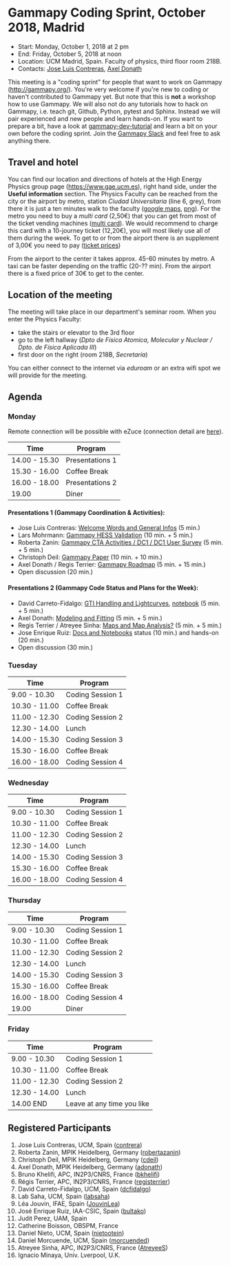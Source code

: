 
# Gammapy Coding Sprint, October 2018, Madrid

* Start: Monday, October 1, 2018 at 2 pm
* End: Friday, October 5, 2018 at noon
* Location: UCM Madrid, Spain. Faculty of physics, third floor room 218B.
* Contacts: [Jose Luis Contreras](mailto:jlcontreras@fis.ucm.es), [Axel Donath](mailto:axel.donath@mpi-hd.mpg.de)

This meeting is a "coding sprint" for people that want to work on Gammapy
(http://gammapy.org/). You're very welcome if you're new to coding or haven't
contributed to Gammapy yet. But note that this is **not** a workshop how to use
Gammapy. We will also not do any tutorials how to hack on Gammapy, i.e. teach
git, Github, Python, pytest and Sphinx. Instead we will pair experienced and new
people and learn hands-on. If you want to prepare a bit, have a look at
[gammapy-dev-tutorial](https://github.com/gammapy/gammapy-dev-tutorial) and
learn a bit on your own before the coding sprint. Join the [Gammapy Slack](https://gammapy.slack.com) and
feel free to ask anything there.

## Travel and hotel

You can find our location and directions of hotels at the High Energy Physics group page
(https://www.gae.ucm.es), right hand side, under the **Useful information** section.
The Physics Faculty can be reached from the city or the airport by metro, station *Ciudad Universitaria*
(line 6, grey), from there it is just a ten minutes walk to the faculty ([google maps](https://goo.gl/maps/9rVPPQUfAvz), [png](Google_Map.png)).
For the metro you need to buy a *multi card* (2,50€) that you can get from most of the ticket vending machines ([multi card](https://www.metromadrid.es/en/viaja_en_metro/Tarifasybilletes/Tajeta_Multi/index.html)).
We would recommend to charge this card with a 10-journey ticket (12,20€), you will most likely use all of them during the week.
To get to or from the airport there is an supplement of 3,00€ you need to pay ([ticket prices](https://www.metromadrid.es/en/viaja_en_metro/Tarifasybilletes/billetes/index.html))

From the airport to the center it takes approx. 45-60 minutes by metro.
A taxi can be faster depending on the traffic (20-?? min).
From the airport there is a fixed price of 30€ to get to the center.

## Location of the meeting

The meeting will take place in our department's seminar room. When you enter the Physics Faculty:
 - take the stairs or elevator to the 3rd floor
 - go to the left hallway (*Dpto de Física Atomica, Molecular y Nuclear / Dpto. de Física Aplicada III*)
 - first door on the right (room 218B, *Secretaría*)
 
 You can either connect to the internet via *eduroam* or an extra wifi spot we will provide for the meeting.

## Agenda

### Monday

Remote connection will be possible with eZuce (connection detail are [here](ezuce.txt)).

| Time          | Program          |
| ------------- |----------------- |
| 14.00 - 15.30 | Presentations 1  |
| 15.30 - 16.00 | Coffee Break     |
| 16.00 - 18.00 | Presentations 2  |
| 19.00         | Diner            |


#### Presentations 1 (Gammapy Coordination & Activities):

* Jose Luis Contreras: [Welcome Words and General Infos](slides/Welcome-GammaPy-Madrid.pdf) (5 min.)
* Lars Mohrmann: [Gammapy HESS Validation](slides/hess_fits.pdf) (10 min. + 5 min.)
* Roberta Zanin: [Gammapy CTA Activities / DC1 / DC1 User Survey](slides/.pdf) (5 min. + 5 min.)
* Christoph Deil: [Gammapy Paper](slides/.pdf) (10 min. + 10 min.)
* Axel Donath / Regis Terrier: [Gammapy Roadmap](slides/.pdf) (5 min. + 15 min.)
* Open discussion (20 min.)

#### Presentations 2 (Gammapy Code Status and Plans for the Week):
* David Carreto-Fidalgo: [GTI Handling and Lightcurves](https://docs.google.com/presentation/d/1yJB0sy0IOiYadu7asEjltIUAw9TeOLQKLnwZOK2w2dk/edit?usp=sharing
), [notebook](slides/Observation-GTI-handling.ipynb) (5 min. + 5 min.)
* Axel Donath: [Modeling and Fitting](slides/.pdf) (5 min. + 5 min.)
* Regis Terrier / Atreyee Sinha: [Maps and Map Analysis?](slides/.pdf) (5 min. + 5 min.)
* Jose Enrique Ruiz: [Docs and Notebooks](slides/setup-docs-nbs-data.pdf) status (10 min.) and hands-on (20 min.)
* Open discussion (30 min.)

### Tuesday

| Time          | Program          |
| ------------- |----------------- |
| 9.00 - 10.30  | Coding Session 1 |
| 10.30 - 11.00 | Coffee Break     |
| 11.00 - 12.30 | Coding Session 2 |
| 12.30 - 14.00 | Lunch            |
| 14.00 - 15.30 | Coding Session 3 |
| 15.30 - 16.00 | Coffee Break     |
| 16.00 - 18.00 | Coding Session 4 |


### Wednesday

| Time          | Program          |
| ------------- |----------------- |
| 9.00 - 10.30  | Coding Session 1 |
| 10.30 - 11.00 | Coffee Break     |
| 11.00 - 12.30 | Coding Session 2 |
| 12.30 - 14.00 | Lunch            |
| 14.00 - 15.30 | Coding Session 3 |
| 15.30 - 16.00 | Coffee Break     |
| 16.00 - 18.00 | Coding Session 4 |


### Thursday

| Time          | Program          |
| ------------- |----------------- |
| 9.00 - 10.30  | Coding Session 1 |
| 10.30 - 11.00 | Coffee Break     |
| 11.00 - 12.30 | Coding Session 2 |
| 12.30 - 14.00 | Lunch            |
| 14.00 - 15.30 | Coding Session 3 |
| 15.30 - 16.00 | Coffee Break     |
| 16.00 - 18.00 | Coding Session 4 |
| 19.00         | Diner            |


### Friday
| Time          | Program          |
| ------------- |----------------- |
| 9.00 - 10.30  | Coding Session 1 |
| 10.30 - 11.00 | Coffee Break     |
| 11.00 - 12.30 | Coding Session 2 |
| 12.30 - 14.00 | Lunch            |
| 14.00 END     | Leave at any time you like|


## Registered Participants

1. Jose Luis Contreras, UCM, Spain ([contrera](https://github.com/contrera))
1. Roberta Zanin, MPIK Heidelberg, Germany ([robertazanin](https://github.com/robertazanin))
1. Christoph Deil, MPIK Heidelberg, Germany ([cdeil](https://github.com/cdeil))
1. Axel Donath, MPIK Heidelberg, Germany ([adonath](https://github.com/adonath))
1. Bruno Khelifi, APC, IN2P3/CNRS, France ([bkhelifi](https://github.com/bkhelifi))
1. Régis Terrier, APC, IN2P3/CNRS, France ([registerrier](https://github.com/registerrier))
1. David Carreto-Fidalgo, UCM, Spain ([dcfidalgo](https://github.com/dcfidalgo))
1. Lab Saha, UCM, Spain ([labsaha](https://github.com/labsaha))
1. Léa Jouvin, IFAE, Spain ([JouvinLea](https://github.com/JouvinLea))
1. José Enrique Ruiz, IAA-CSIC, Spain ([bultako](https://github.com/bultako))
1. Judit Perez, UAM, Spain
1. Catherine Boisson, OBSPM, France
1. Daniel Nieto, UCM, Spain   ([nietootein](https://github.com/nietootein))
1. Daniel Morcuende, UCM, Spain ([morcuended](https://github.com/morcuended))
1. Atreyee Sinha, APC, IN2P3/CNRS, France ([AtreyeeS](https://github.com/AtreyeeS))
1. Ignacio Minaya, Univ. Lverpool, U.K.
